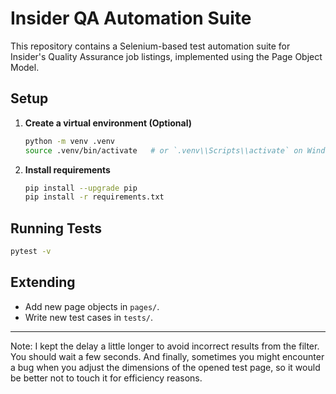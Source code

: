 # Insider QA Automation Suite

This repository contains a Selenium-based test automation suite for Insider's
Quality Assurance job listings, implemented using the Page Object Model.

## Setup

1. **Create a virtual environment (Optional)**
   ```bash
   python -m venv .venv
   source .venv/bin/activate   # or `.venv\\Scripts\\activate` on Windows
   ```

2. **Install requirements**
   ```bash
   pip install --upgrade pip
   pip install -r requirements.txt
   ```

## Running Tests

```bash
pytest -v
```

## Extending

- Add new page objects in `pages/`.
- Write new test cases in `tests/`.

---

Note: I kept the delay a little longer to avoid incorrect results from the filter. You should wait a few seconds. And finally, sometimes you might encounter a bug when you adjust the dimensions of the opened test page, so it would be better not to touch it for efficiency reasons.
